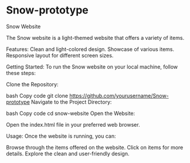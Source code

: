 # Snow-prototype
Snow Website


The Snow website is a light-themed website that offers a variety of items.

Features:
Clean and light-colored design.
Showcase of various items.
Responsive layout for different screen sizes.

Getting Started:
To run the Snow website on your local machine, follow these steps:

Clone the Repository:

bash
Copy code
git clone https://github.com/yourusername/Snow-prototype
Navigate to the Project Directory:

bash
Copy code
cd snow-website
Open the Website:

Open the index.html file in your preferred web browser.

Usage:
Once the website is running, you can:

Browse through the items offered on the website.
Click on items for more details.
Explore the clean and user-friendly design.
